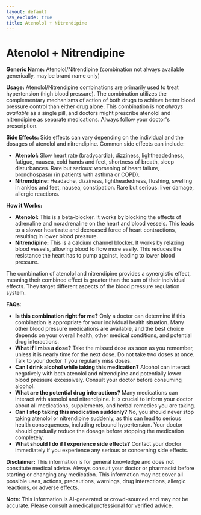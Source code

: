```yaml
---
layout: default
nav_exclude: true
title: Atenolol + Nitrendipine
---
```


# Atenolol + Nitrendipine

**Generic Name:** Atenolol/Nitrendipine (combination not always available generically, may be brand name only)

**Usage:**  Atenolol/Nitrendipine combinations are primarily used to treat hypertension (high blood pressure).  The combination utilizes the complementary mechanisms of action of both drugs to achieve better blood pressure control than either drug alone.  This combination is *not always available* as a single pill, and doctors might prescribe atenolol and nitrendipine as separate medications.  Always follow your doctor's prescription.

**Side Effects:** Side effects can vary depending on the individual and the dosages of atenolol and nitrendipine.  Common side effects can include:

* **Atenolol:**  Slow heart rate (bradycardia), dizziness, lightheadedness, fatigue, nausea, cold hands and feet, shortness of breath, sleep disturbances.  Rare but serious:  worsening of heart failure, bronchospasm (in patients with asthma or COPD).
* **Nitrendipine:** Headache, dizziness, lightheadedness, flushing, swelling in ankles and feet, nausea, constipation. Rare but serious:  liver damage, allergic reactions.

**How it Works:**

* **Atenolol:** This is a beta-blocker. It works by blocking the effects of adrenaline and noradrenaline on the heart and blood vessels. This leads to a slower heart rate and decreased force of heart contractions, resulting in lower blood pressure.
* **Nitrendipine:** This is a calcium channel blocker. It works by relaxing blood vessels, allowing blood to flow more easily. This reduces the resistance the heart has to pump against, leading to lower blood pressure.

The combination of atenolol and nitrendipine provides a synergistic effect, meaning their combined effect is greater than the sum of their individual effects.  They target different aspects of the blood pressure regulation system.


**FAQs:**

* **Is this combination right for me?** Only a doctor can determine if this combination is appropriate for your individual health situation.  Many other blood pressure medications are available, and the best choice depends on your overall health, other medical conditions, and potential drug interactions.
* **What if I miss a dose?** Take the missed dose as soon as you remember, unless it is nearly time for the next dose.  Do not take two doses at once.  Talk to your doctor if you regularly miss doses.
* **Can I drink alcohol while taking this medication?**  Alcohol can interact negatively with both atenolol and nitrendipine and potentially lower blood pressure excessively. Consult your doctor before consuming alcohol.
* **What are the potential drug interactions?**  Many medications can interact with atenolol and nitrendipine.  It is crucial to inform your doctor about all medications, supplements, and herbal remedies you are taking.
* **Can I stop taking this medication suddenly?**  No, you should never stop taking atenolol or nitrendipine suddenly, as this can lead to serious health consequences, including rebound hypertension.  Your doctor should gradually reduce the dosage before stopping the medication completely.
* **What should I do if I experience side effects?**  Contact your doctor immediately if you experience any serious or concerning side effects.


**Disclaimer:** This information is for general knowledge and does not constitute medical advice.  Always consult your doctor or pharmacist before starting or changing any medication.  This information may not cover all possible uses, actions, precautions, warnings, drug interactions, allergic reactions, or adverse effects.


**Note:** This information is AI-generated or crowd-sourced and may not be accurate. Please consult a medical professional for verified advice.